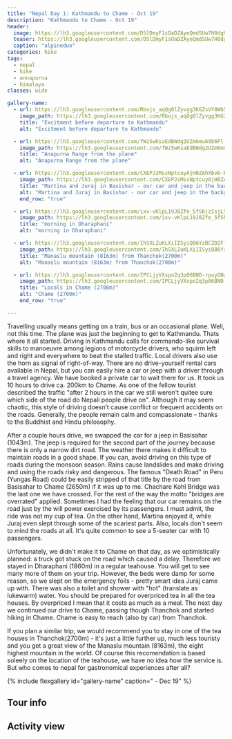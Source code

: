 ```yaml
---
title: "Nepal Day 1: Kathmandu to Chame - Oct 19"
description: "Kathmandu to Chame - Oct 19"
header:
  image: https://lh3.googleusercontent.com/D5lDmyF1sOaDZAyeQmdSUw7H0dgHnSGFTAbtZgR5DuUbWFwNQWyncSYnBAQMo2Xy6M-23cVELOIhp5Jtaw5-4SwOvtsrtyP0SUIvmvE3_OQQtk-8cIerWLCKelNEVI_IU4z9XiIFXALiEfOvu_OzFrwdmwXUvDAwJpjR2ysaO56a-waBbqSXmPEEQOuPit2aP_1WLP5PfP4mz7b3B5Lu94ZVRr6cJas7In0NR-CobA9928erZ2Jm9x0B7I39uwA95oNwONhb8gPNZmqNa0kP57iey4RB0XcdjyqJt6PLeYy-D1lDISeId3JbhaGXKhM1sA6JrAk7I1WHFk54lXYgGr0on6uqA7fqHR4IgLWaa4Q0yL6R_5-q-hZ6KcMW0aijm6W-9fjYNNvnu3ZynqVwldnixDuuF6vhQBYh0ro3BfoVtpqOCkFuxTGqHdZ-WRPrhX3DEbo6EBbYqFIHerYwmeZ8nzA4SuiDlSAblIjWhbBL1mLhxkniS3FguZCMGPgZeoeI-FpF8bPQRI_FHlHE1f2ryr2Le06kXYC-hOgdzkVVjVL6V_jN44_56vFlcIQshYvng51w_xwJbBEUT0DiK_Xqek2jDizzjlewsEFrSd8__sDZOdIlNYwSYOWNpSOANZFqqMCNsglt8YvnFAYoM7GDrOSM5xXBNQgAKYNQA4o2_O3kBEr2Pnzeo4_s3ewdVfSF_ztf3rc-nO1VItcHPvH_GewMKS_HL5C0eCrTA70AWGw=w839-h630-no
  teaser: https://lh3.googleusercontent.com/D5lDmyF1sOaDZAyeQmdSUw7H0dgHnSGFTAbtZgR5DuUbWFwNQWyncSYnBAQMo2Xy6M-23cVELOIhp5Jtaw5-4SwOvtsrtyP0SUIvmvE3_OQQtk-8cIerWLCKelNEVI_IU4z9XiIFXALiEfOvu_OzFrwdmwXUvDAwJpjR2ysaO56a-waBbqSXmPEEQOuPit2aP_1WLP5PfP4mz7b3B5Lu94ZVRr6cJas7In0NR-CobA9928erZ2Jm9x0B7I39uwA95oNwONhb8gPNZmqNa0kP57iey4RB0XcdjyqJt6PLeYy-D1lDISeId3JbhaGXKhM1sA6JrAk7I1WHFk54lXYgGr0on6uqA7fqHR4IgLWaa4Q0yL6R_5-q-hZ6KcMW0aijm6W-9fjYNNvnu3ZynqVwldnixDuuF6vhQBYh0ro3BfoVtpqOCkFuxTGqHdZ-WRPrhX3DEbo6EBbYqFIHerYwmeZ8nzA4SuiDlSAblIjWhbBL1mLhxkniS3FguZCMGPgZeoeI-FpF8bPQRI_FHlHE1f2ryr2Le06kXYC-hOgdzkVVjVL6V_jN44_56vFlcIQshYvng51w_xwJbBEUT0DiK_Xqek2jDizzjlewsEFrSd8__sDZOdIlNYwSYOWNpSOANZFqqMCNsglt8YvnFAYoM7GDrOSM5xXBNQgAKYNQA4o2_O3kBEr2Pnzeo4_s3ewdVfSF_ztf3rc-nO1VItcHPvH_GewMKS_HL5C0eCrTA70AWGw=w800-h300-no
  caption: "alpineduo"
categories: hike
tags:
  - nepal
  - hike
  - annapurna
  - himalaya
classes: wide

gallery-name:
  - url: https://lh3.googleusercontent.com/Rbojs_aqQg0lZyvgg3KGZsVY8Wb581MDtPX8wX00zEdigLiVozpOB4L4JHC2x6x1IAIkk-Ie_GPm1YtF_dRezOReV7EVlrB8pJ1lJN4JLvONtTcMxhjn2x1DaJkHlGEQpU1Rxc6dlvgC6RdJncv5jwWgqhKYakkNgq2S73kRnQpOnycuXRKPXYmiYlqqlZxmF86ugld1ISqkmy7UaRFUWa-84b_mQnwhI6u9g9waTKcEiuvsRXqlQgTZ_AqC1B7-LbQqd4ZSg7K5V_1vwO17NbWZm3LoNmrQiNjZ0JgsH34GNef8T0MHSYdC4sY3WL5MlT-PiRfi6GMZs9Lf8BXjGjG0TyohAmQFva9zA5csIeXno1lNzOnZ8jpUAno69Vg4T963o1wfqG928yrAbZT8b-TjFT90KKVDZlzIa-cElF3G5UnraKbkHB_Gl-9sp-7wpt7LdIOYrkC-Z4MeI9M9eBuF5daChcx1soSf2IjzDcaRZeiOylRNgZOCsCYBJhRW2hxKzckcB9AqXa7mnEGMcaxvi4qkqoVQyA3fhmu_X00jUfQ3X4YKTbB-8pJj9clI-yB52g0x9ptVRckqaa0XFANfA8SUKc9rCqXrmjL7-tKjozLy0mh7AqWIQYxiYTopopIhXwtJlWMrmDOxWt30WNWe2nmraYL6b8rAhtTMK2qBLLDuRK-zjsYtFV5hXz51E8qn3Upv3VIlK967KfmSvbt7nTzei-TzK-SyB6Co9kZOOi0=w695-h926-no
    image_path: https://lh3.googleusercontent.com/Rbojs_aqQg0lZyvgg3KGZsVY8Wb581MDtPX8wX00zEdigLiVozpOB4L4JHC2x6x1IAIkk-Ie_GPm1YtF_dRezOReV7EVlrB8pJ1lJN4JLvONtTcMxhjn2x1DaJkHlGEQpU1Rxc6dlvgC6RdJncv5jwWgqhKYakkNgq2S73kRnQpOnycuXRKPXYmiYlqqlZxmF86ugld1ISqkmy7UaRFUWa-84b_mQnwhI6u9g9waTKcEiuvsRXqlQgTZ_AqC1B7-LbQqd4ZSg7K5V_1vwO17NbWZm3LoNmrQiNjZ0JgsH34GNef8T0MHSYdC4sY3WL5MlT-PiRfi6GMZs9Lf8BXjGjG0TyohAmQFva9zA5csIeXno1lNzOnZ8jpUAno69Vg4T963o1wfqG928yrAbZT8b-TjFT90KKVDZlzIa-cElF3G5UnraKbkHB_Gl-9sp-7wpt7LdIOYrkC-Z4MeI9M9eBuF5daChcx1soSf2IjzDcaRZeiOylRNgZOCsCYBJhRW2hxKzckcB9AqXa7mnEGMcaxvi4qkqoVQyA3fhmu_X00jUfQ3X4YKTbB-8pJj9clI-yB52g0x9ptVRckqaa0XFANfA8SUKc9rCqXrmjL7-tKjozLy0mh7AqWIQYxiYTopopIhXwtJlWMrmDOxWt30WNWe2nmraYL6b8rAhtTMK2qBLLDuRK-zjsYtFV5hXz51E8qn3Upv3VIlK967KfmSvbt7nTzei-TzK-SyB6Co9kZOOi0=w300-h400-no
    title: "Excitment before departure to Kathmandu"
    alt: "Excitment before departure to Kathmandu"

  - url: https://lh3.googleusercontent.com/fWz5wKsaEdBWdg2UZm6mu69b6Pl-OylGHpRFHqQKJ6jPCgXVSGGUOpipbBzcwY2waIwxnmkKNme1eF54GU04HMWaAUaeF4AJG3z-PKhw__jafjXSh1pzvC42CuinKM-oJ37ka2umPDiAbyN2qbas8SvGEq--2JTq3dGpFScTgWRz_l_Du6jQw-cga5goHllGoEgcNsr5wfzyG5BBRa-bQa-_hkBHletqzlTLj79PYgW-XS0tfMrISYc2GnmfOIA4oTcwCTuMGX7CPj1orOKCSiEj7iZ1M4SFITkLSqirTbu041Ip2VDreP8bjMARU7of9tcYqF9LhNg1E9otJs-5HL_KPdaYRVgKPnRcSToZ7NY3i3SA1ssbdTBYpFiSvCPNfqjo_AFZTzNE3-7cjNPfbTqvZiKb6P0eEvlJXowGrkfIWcxKy1hEWUAsqFdhC_ggEJmmJ8uwWnuZtnKFV4iFRRi4XXwAfXlWFoKMxH0oml8RAEIICUZIqNipSGF9XPFxZCNzendR1BakvPVPf0ogFMUdR9lQUM6xI_seEoJyj6km_F3FaJRO-qUC3peS0jjWcHf4oGi0vYBPmpRUcVmB2xnR6wsDM7PfY_p7FR4xGA9sRy5wigcbLVWHAt94xjHptg67ijlQqs2JLu81EOmqoi6x0KyxdzEjjC3JZMyIxVVclzgjCSr2SVZDpFgbV2p74I8d488q7x06c3OxiQPpgcflrgpzZVxyIa5Q2YfTenrdjTg=w1235-h926-no
    image_path: https://lh3.googleusercontent.com/fWz5wKsaEdBWdg2UZm6mu69b6Pl-OylGHpRFHqQKJ6jPCgXVSGGUOpipbBzcwY2waIwxnmkKNme1eF54GU04HMWaAUaeF4AJG3z-PKhw__jafjXSh1pzvC42CuinKM-oJ37ka2umPDiAbyN2qbas8SvGEq--2JTq3dGpFScTgWRz_l_Du6jQw-cga5goHllGoEgcNsr5wfzyG5BBRa-bQa-_hkBHletqzlTLj79PYgW-XS0tfMrISYc2GnmfOIA4oTcwCTuMGX7CPj1orOKCSiEj7iZ1M4SFITkLSqirTbu041Ip2VDreP8bjMARU7of9tcYqF9LhNg1E9otJs-5HL_KPdaYRVgKPnRcSToZ7NY3i3SA1ssbdTBYpFiSvCPNfqjo_AFZTzNE3-7cjNPfbTqvZiKb6P0eEvlJXowGrkfIWcxKy1hEWUAsqFdhC_ggEJmmJ8uwWnuZtnKFV4iFRRi4XXwAfXlWFoKMxH0oml8RAEIICUZIqNipSGF9XPFxZCNzendR1BakvPVPf0ogFMUdR9lQUM6xI_seEoJyj6km_F3FaJRO-qUC3peS0jjWcHf4oGi0vYBPmpRUcVmB2xnR6wsDM7PfY_p7FR4xGA9sRy5wigcbLVWHAt94xjHptg67ijlQqs2JLu81EOmqoi6x0KyxdzEjjC3JZMyIxVVclzgjCSr2SVZDpFgbV2p74I8d488q7x06c3OxiQPpgcflrgpzZVxyIa5Q2YfTenrdjTg=w400-h300-no
    title: "Anapurna Range from the plane"
    alt: "Anapurna Range from the plane"

  - url: https://lh3.googleusercontent.com/CXEPJzMssNptcuyAjH0ZAhXbvb-bvgaRHd7KieHT9x29inAuddXgcfSP0FNYbgnSI9TZPthytaZ4GjqacnfypsBgLfyPjmGn85z_UpRF_cxB2c67YJwJ93YmMEDDtMMAbovqVTvrjOmaSW5OmJmFUeG-qi81Txx9ie-yhQuJJhZN5nYMKMJ7evqnbg-ghk-VG0cqZbyLtLnv3cKILgk8YOiYpAb7w5mr3XzJiu2QnkMf0ZtJJ2MtJDD8A2j4WZDNlBkZHP1iAWY5N8oo94BvT0OgQrM7vWL6bNXj6-948lKFY1I-WAubpXZ6YduRo6KXAnXaUvMzSkWjDvdUHIIBKbceeFsuXo7BYfVNxvfLdWXigT5z5r-LNhdFIwV7dJtpp5mn_6lqtSgesWZMlAj6wn4yIykRM98h-0VAMQ4WVbe1PoiGh7xlUGFzxpDQCY2ICib9mUhyoI7ijfyssWH1YbTucqhBDIkXfB_mtb6uJqYgfI61RB5QIF4B24tB7-eVOAon18m1It1l6CrI8wxWS7QqmG4Dv9Mo0-TjKJYhdZGc0ozoffVwvDb8JpO7hER9aEKdc0AgAY4c9JKFzEDX8qH32dcfvYSqYVzUvkkD_ddqQK3EmPq62dHMlB-3z8aRXzYZ38neyq8gzzU8i5zVRvVqoXWdn6pCiluUif50fFwFjBcdJFnZkGao9EwwuerWYWaEvWpAKFOCWJJ4_BKHUbX185dvoAsEXj1EFOKrZH5eAn0=w1235-h926-no
    image_path: https://lh3.googleusercontent.com/CXEPJzMssNptcuyAjH0ZAhXbvb-bvgaRHd7KieHT9x29inAuddXgcfSP0FNYbgnSI9TZPthytaZ4GjqacnfypsBgLfyPjmGn85z_UpRF_cxB2c67YJwJ93YmMEDDtMMAbovqVTvrjOmaSW5OmJmFUeG-qi81Txx9ie-yhQuJJhZN5nYMKMJ7evqnbg-ghk-VG0cqZbyLtLnv3cKILgk8YOiYpAb7w5mr3XzJiu2QnkMf0ZtJJ2MtJDD8A2j4WZDNlBkZHP1iAWY5N8oo94BvT0OgQrM7vWL6bNXj6-948lKFY1I-WAubpXZ6YduRo6KXAnXaUvMzSkWjDvdUHIIBKbceeFsuXo7BYfVNxvfLdWXigT5z5r-LNhdFIwV7dJtpp5mn_6lqtSgesWZMlAj6wn4yIykRM98h-0VAMQ4WVbe1PoiGh7xlUGFzxpDQCY2ICib9mUhyoI7ijfyssWH1YbTucqhBDIkXfB_mtb6uJqYgfI61RB5QIF4B24tB7-eVOAon18m1It1l6CrI8wxWS7QqmG4Dv9Mo0-TjKJYhdZGc0ozoffVwvDb8JpO7hER9aEKdc0AgAY4c9JKFzEDX8qH32dcfvYSqYVzUvkkD_ddqQK3EmPq62dHMlB-3z8aRXzYZ38neyq8gzzU8i5zVRvVqoXWdn6pCiluUif50fFwFjBcdJFnZkGao9EwwuerWYWaEvWpAKFOCWJJ4_BKHUbX185dvoAsEXj1EFOKrZH5eAn0=w400-h300-no
    title: "Martina and Juraj in Basishar - our car and jeep in the background"
    alt: "Martina and Juraj in Basishar - our car and jeep in the background"
    end_row: "true"

  - url: https://lh3.googleusercontent.com/ixv-vKlpL19J8Zfe_5fSbjzIsjL54etXf-f-SGP1TGDbVgdVloVU7PTBMn1RUOJe96FKc8Rfr7-KtI8mqVVqAON6d49JY6WEDB3W0gIS-OrtCBSrDlX7XGX7R06Per6rYAR6rsZzEgYQwKFZy2iROGwUkW5c8JqQfrU23BdkEvDIFhYxBQ7VDfsfsNvBSYUjSFEcFEoW-HBPUIxA5H0hApA31uUbDE2YCvVeDvQL4Invj_lROnGJXn80r62Ua6EzvN-uuQ1NVpW6pyLkE8w14O1Z8WzEiqM2cqSZAdcxMticZRVglX2O8Ty7kJ22DzLtCWRu3_yMdZgBEAZkdaJXBgibHebLgeWb9pGq7oj0Lepm7ObwnQKdx25CKBpuITuztXX9ZHS3PMWS29bku_kEu_rknft6Q8pwq5vM4waZbSx37TbfzN1K78aibuAy8tWv7N_62rIcYog4vPHW4VvFzTz8XNOHlWOxo3aG1-4s5RuN9_CGhnLBHRIsAH0esFFS-GKl24GgDYwQMSSbmCO6UkgR4DZL8NLBrQ4jQ5ousmwxWKmKRvniWDNJfgSyrf9aMcc5I7Km5m8Qhenk83NvwUHBaMrUKzlfBFIViN3zynw6S130U4aEiBFEBMhwUDwWKbyJl3iitjh3cpWsQkGKJGVZbUGRV_epDf5zeeHg0a6TyRDPRGH4bCT722EgO2gY7pZhOCa_Y0raC4XIh5yPGnxTZPBxpgfLxhOKLZ78LrvCM_o=w695-h926-no
    image_path: https://lh3.googleusercontent.com/ixv-vKlpL19J8Zfe_5fSbjzIsjL54etXf-f-SGP1TGDbVgdVloVU7PTBMn1RUOJe96FKc8Rfr7-KtI8mqVVqAON6d49JY6WEDB3W0gIS-OrtCBSrDlX7XGX7R06Per6rYAR6rsZzEgYQwKFZy2iROGwUkW5c8JqQfrU23BdkEvDIFhYxBQ7VDfsfsNvBSYUjSFEcFEoW-HBPUIxA5H0hApA31uUbDE2YCvVeDvQL4Invj_lROnGJXn80r62Ua6EzvN-uuQ1NVpW6pyLkE8w14O1Z8WzEiqM2cqSZAdcxMticZRVglX2O8Ty7kJ22DzLtCWRu3_yMdZgBEAZkdaJXBgibHebLgeWb9pGq7oj0Lepm7ObwnQKdx25CKBpuITuztXX9ZHS3PMWS29bku_kEu_rknft6Q8pwq5vM4waZbSx37TbfzN1K78aibuAy8tWv7N_62rIcYog4vPHW4VvFzTz8XNOHlWOxo3aG1-4s5RuN9_CGhnLBHRIsAH0esFFS-GKl24GgDYwQMSSbmCO6UkgR4DZL8NLBrQ4jQ5ousmwxWKmKRvniWDNJfgSyrf9aMcc5I7Km5m8Qhenk83NvwUHBaMrUKzlfBFIViN3zynw6S130U4aEiBFEBMhwUDwWKbyJl3iitjh3cpWsQkGKJGVZbUGRV_epDf5zeeHg0a6TyRDPRGH4bCT722EgO2gY7pZhOCa_Y0raC4XIh5yPGnxTZPBxpgfLxhOKLZ78LrvCM_o=w300-h400-no
    title: "morning in Dharaphani"
    alt: "morning in Dharaphani"

  - url: https://lh3.googleusercontent.com/IhSXLZuKLXiIISyiQ86YzBCZD2FfMkWwKYOBiGTay412Xr02UKZPyScY5kg24DlC-tRjRSB5gN8H4NtVnpoh7oztIEZ91cQFSg4Apq8v4wsQOzHcsXUFRee2gbTjI0psh999v8iXBUpUI-e1PwJ82XE0s8x1BAjTEt1Ce76HoPxJoHIOjXbIAx5VJXPl8a25TchTgBjRYh94BusGeezO0tjt92-OIvVI-VUGk1H-dPufdNWtdkg6xf_ZKRe7RqBvgJL8fI3SmAG3bQZoej3Xmty2i806YfnbrreQg3R6GgBG-9Ta4hBoHOhculTxfDlwXEJxejxpGBwqjYkSi4gONBcnpbrakiouslWY14Ufr3NV4THLv1wp0aCPOorFj0LqA_T-vLuIw80Nn8xLDJo6DakD7jvUU28HGQvM2mZDOJSyS8cOu4YC1K61O11duNjYM6Rd6TR5RlAPEAEFIhT1cd0RILb-E3Tf-mgy9FxCzGiqe8wF2SqTNJU7mAq7enASonmwx3zQwwAt1sCb-9t5M-hK95ViqzfD4vrIzWhQZ4M9Jc7LwLGUmKgn7PMKhqctgczmK4DaobBUcFrpes8hLzepPB-2UdDwcKN725HjRQZhP2z2KeVwca1ns_8qGVLaPKCHTItMKITEtIjAeFui2RM8wRlcOADhJcaAotSfX7w0lKAu6U73DG0YA6nHeOhRsPkQ1UJ52ZW4xTLOxdxjHiyi6rM4mV7IdHuKFPF4jXO5Zuc=w689-h918-no
    image_path: https://lh3.googleusercontent.com/IhSXLZuKLXiIISyiQ86YzBCZD2FfMkWwKYOBiGTay412Xr02UKZPyScY5kg24DlC-tRjRSB5gN8H4NtVnpoh7oztIEZ91cQFSg4Apq8v4wsQOzHcsXUFRee2gbTjI0psh999v8iXBUpUI-e1PwJ82XE0s8x1BAjTEt1Ce76HoPxJoHIOjXbIAx5VJXPl8a25TchTgBjRYh94BusGeezO0tjt92-OIvVI-VUGk1H-dPufdNWtdkg6xf_ZKRe7RqBvgJL8fI3SmAG3bQZoej3Xmty2i806YfnbrreQg3R6GgBG-9Ta4hBoHOhculTxfDlwXEJxejxpGBwqjYkSi4gONBcnpbrakiouslWY14Ufr3NV4THLv1wp0aCPOorFj0LqA_T-vLuIw80Nn8xLDJo6DakD7jvUU28HGQvM2mZDOJSyS8cOu4YC1K61O11duNjYM6Rd6TR5RlAPEAEFIhT1cd0RILb-E3Tf-mgy9FxCzGiqe8wF2SqTNJU7mAq7enASonmwx3zQwwAt1sCb-9t5M-hK95ViqzfD4vrIzWhQZ4M9Jc7LwLGUmKgn7PMKhqctgczmK4DaobBUcFrpes8hLzepPB-2UdDwcKN725HjRQZhP2z2KeVwca1ns_8qGVLaPKCHTItMKITEtIjAeFui2RM8wRlcOADhJcaAotSfX7w0lKAu6U73DG0YA6nHeOhRsPkQ1UJ52ZW4xTLOxdxjHiyi6rM4mV7IdHuKFPF4jXO5Zuc=w300-h400-no
    title: "Manaslu mountain (8163m) from Thanchok(2700m)"
    alt: "Manaslu mountain (8163m) from Thanchok(2700m)"

  - url: https://lh3.googleusercontent.com/IPCLjyVXxpo2q3p06BND-rpuyONa2GNxWPlubEcgyE26BQ2EihR05Sl6CVkwjMRk4hJduwOXKQjkSylGXjj7UaY6Uv120hE8exYx6sLM0npweNidISGTVvBH8_LY_ysQ3wTAsdRQcGt1uDcoThM4f45Bi_kOdA69S-Eu5ooboh19Ocv4EoG3vdBa3bwDZ5yz5lpw4Y2anxkMzjo9RnvfCurOPAuD2It_X4HoaonDS7t90ZPERvF8CgBFUMY7EzJSCWJ3YWqR-jQqdLmc8WtISCNe26jm8VVCAGdFxUFsgMr-e4z-4Gbn4S32b88UJBEOUqNkbB26Gl_6QAf6DcsweQpt_XFxpKDMtvhX5t9HMjyg1Xn1E_g4W1HrVPI4aahU6I3x-dXafR0NKDu6zuP0h30YdECK5iuRRQZHnasyxNs2PWw7JKm03agv1oGhJ3rwV2mvSM2Q8Mi2v1-KsQCD98vwjLtXfQIT1p1TWKtjEn6cCYlQJzkaDZtuqrkuPe9Krq1-KmT-GLYcBoYSfAwcPLAecD5-y0jVZJyPpbvaA8lPvVwpZapBLcxoTRFUi41BrxiuTxNoOQ_Nl5E8SCfY2SQt-_0CKmF-aHHKWa9hKCfPfq24gfar-fq97TnTT6uuXIevQO_dig2fejOYInhhSxxOxRle5aMBfNTEZJ5taspy_Ubw5en8dZzL040NWZYpLKyUu0wJN9PHC1Emya8Rh_46SnDzEvsEiTXfXmaZRaTRXqI=w689-h918-no
    image_path: https://lh3.googleusercontent.com/IPCLjyVXxpo2q3p06BND-rpuyONa2GNxWPlubEcgyE26BQ2EihR05Sl6CVkwjMRk4hJduwOXKQjkSylGXjj7UaY6Uv120hE8exYx6sLM0npweNidISGTVvBH8_LY_ysQ3wTAsdRQcGt1uDcoThM4f45Bi_kOdA69S-Eu5ooboh19Ocv4EoG3vdBa3bwDZ5yz5lpw4Y2anxkMzjo9RnvfCurOPAuD2It_X4HoaonDS7t90ZPERvF8CgBFUMY7EzJSCWJ3YWqR-jQqdLmc8WtISCNe26jm8VVCAGdFxUFsgMr-e4z-4Gbn4S32b88UJBEOUqNkbB26Gl_6QAf6DcsweQpt_XFxpKDMtvhX5t9HMjyg1Xn1E_g4W1HrVPI4aahU6I3x-dXafR0NKDu6zuP0h30YdECK5iuRRQZHnasyxNs2PWw7JKm03agv1oGhJ3rwV2mvSM2Q8Mi2v1-KsQCD98vwjLtXfQIT1p1TWKtjEn6cCYlQJzkaDZtuqrkuPe9Krq1-KmT-GLYcBoYSfAwcPLAecD5-y0jVZJyPpbvaA8lPvVwpZapBLcxoTRFUi41BrxiuTxNoOQ_Nl5E8SCfY2SQt-_0CKmF-aHHKWa9hKCfPfq24gfar-fq97TnTT6uuXIevQO_dig2fejOYInhhSxxOxRle5aMBfNTEZJ5taspy_Ubw5en8dZzL040NWZYpLKyUu0wJN9PHC1Emya8Rh_46SnDzEvsEiTXfXmaZRaTRXqI=w300-h400-no
    title: "Locals in Chame (2700m)"
    alt: "Chame (2700m)"
    end_row: "true"

---
```

Travelling usually means getting on a train, bus or an occasional plane. Well, not this time. The plane was just the beginning to get to Kathmandu. Thats where it all started. Driving in Kathmandu calls for commando-like survival skills to manoeuvre among legions of motorcycle drivers, who squirm left and right and everywhere to beat the stalled traffic. Local drivers also use the horn as signal of right-of-way. There are no drive-yourself rental cars available in Nepal, but you can easily hire a car or jeep with a driver through a travel agency. We have booked a private car to wait there for us. It took us 10 hours to drive ca. 200km to Chame. As one of the fellow tourist described the traffic "after 2 hours in the car we still weren't quitee sure which side of the road do Nepali people drive on". Although it may seem chaotic, this style of driving doesn’t cause conflict or frequent accidents on the roads. Generally, the people remain calm and compassionate – thanks to the Buddhist and Hindu philosophy. 

After a couple hours drive, we swapped the car for a jeep in Basisahar (1043m). The jeep is required for the second part of the journey because there is only a narrow dirt road. The weather there makes it difficult to maintain roads in a good shape.  If you can, avoid driving on this type of roads during the monsoon season. Rains cause landslides and make driving and using the roads risky and dangerous. The famous "Death Road" in Peru (Yungas Road) could be easily stripped of that title by the road from Basisahar to Chame (2650m) if it was up to me. Chachare Kohl Bridge was the last one we have crossed. For the rest of the way the motto "bridges are overrated" applied. Sometimes I had the feeling that our car remains on the road just by the will power exercised by its passengers. I must admit, the ride was not my cup of tea. On the other hand, Martina enjoyed it, while Juraj even slept through some of the scariest parts. Also, locals don't seem to mind the roads at all. It's quite common to see a 5-seater car with 10 passengers. 

Unfortunately, we didn't make it to Chame on that day, as we optimistically planned: a truck got stuck on the road which caused a delay. Therefore we stayed in Dharaphani (1860m) in a regular teahouse. You will get to see many more of them on your trip. However, the beds were damp for some reason, so we slept on the emergency foils - pretty smart idea Juraj came up with. There was also a toilet and shower with "hot" (translate as lukewarm) water. You should be prepared for overpriced tea in all the tea houses. By overpriced I mean that it costs as much as a meal. The next day we continued our drive to Chame, passing though Thanchok and started hiking in Chame.  Chame is easy to reach (also by car) from Thanchok.

If you plan a similar trip, we would recommend you to stay in one of the tea houses in Thanchok(2700m) - it's just a little further up, much less touristy and you get a great view of the Manaslu mountain (8163m), the eight highest mountain in the world. Of course this recomendation is based soleely on the location of the teahouse, we have no idea how the service is. But who comes to nepal for gastronomical experiences after all? 

 
{% include flexgallery id="gallery-name" caption=" - Dec 19" %}

## Tour info

## Activity view
